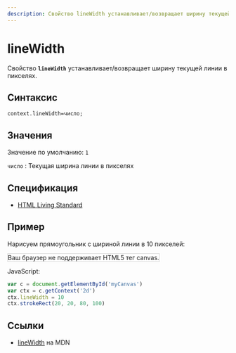 ```yaml
---
description: Свойство lineWidth устанавливает/возвращает ширину текущей линии в пикселях
---
```


# lineWidth

Свойство **`lineWidth`** устанавливает/возвращает ширину текущей линии в пикселях.

## Синтаксис

```
context.lineWidth=число;
```

## Значения

Значение по умолчанию: `1`

`число`
: Текущая ширина линии в пикселях

## Спецификация

- [HTML Living Standard](https://html.spec.whatwg.org/multipage/canvas.html#dom-context-2d-linewidth)

## Пример

Нарисуем прямоугольник с шириной линии в 10 пикселей:

<canvas id="myCanvas" width="300" height="150" style="border:1px solid #d3d3d3;background:#ffffff;">
Ваш браузер не поддерживает HTML5 тег canvas.
</canvas>
<script>
var c=document.getElementById("myCanvas");
var canvOK=1;
try {c.getContext("2d");}
catch (er) {canvOK=0;}
if (canvOK==1){
var ctx=c.getContext("2d");
ctx.lineWidth=10;
ctx.strokeRect(20,20,80,100);}
</script>

JavaScript:

```js
var c = document.getElementById('myCanvas')
var ctx = c.getContext('2d')
ctx.lineWidth = 10
ctx.strokeRect(20, 20, 80, 100)
```

## Ссылки

- [lineWidth](https://developer.mozilla.org/en-US/docs/Web/API/CanvasRenderingContext2D/lineWidth) на MDN
